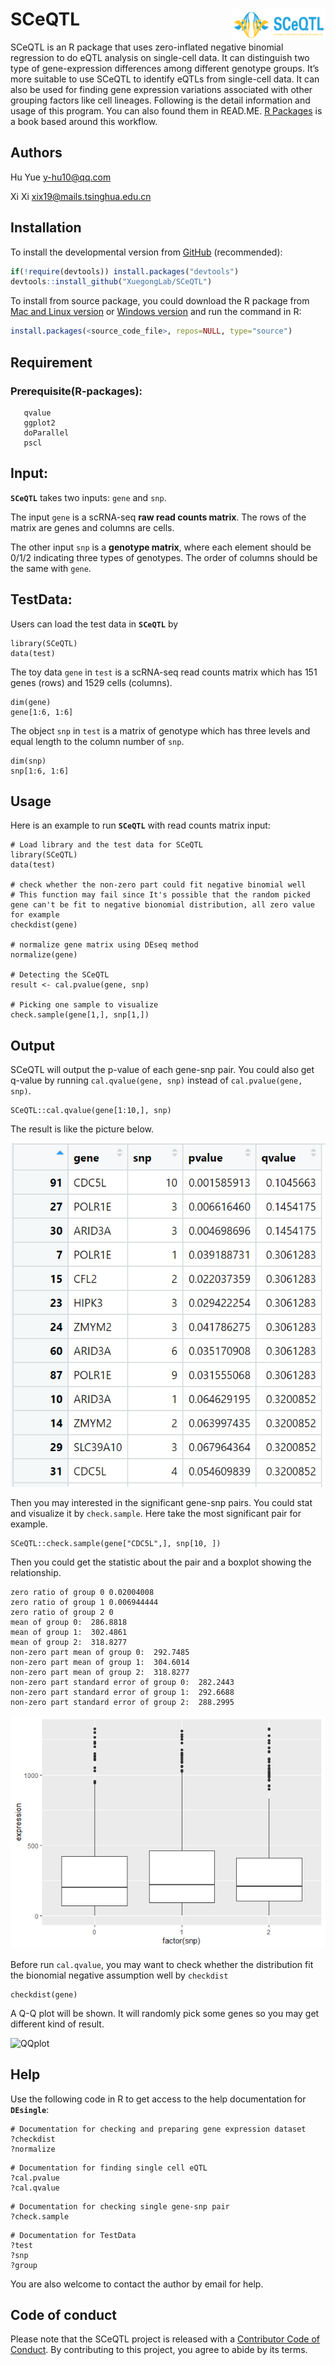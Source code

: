 # SCeQTL <img src="https://github.com/sunfenghao2017/logo/blob/master/logo.png" align="right" height =  50 width= 150/>


SCeQTL is an R package that uses zero-inflated negative binomial regression to do eQTL analysis on single-cell data. It can distinguish two type of gene-expression differences among different genotype groups. It’s more suitable to use SCeQTL to identify eQTLs from single-cell data. It can also be used for finding gene expression variations associated with other grouping factors like cell lineages. Following is the detail information and usage of this program. You can also found them in READ.ME. [R
Packages](http://r-pkgs.had.co.nz/) is a book based around this workflow.
## Authors
Hu Yue <y-hu10@qq.com>

Xi Xi <xix19@mails.tsinghua.edu.cn>


## Installation

To install the developmental version from [GitHub](https://github.com/XuegongLab/SCeQTL) (recommended):

```r
if(!require(devtools)) install.packages("devtools")
devtools::install_github("XuegongLab/SCeQTL")
```

To install from source package, you could download the R package from [Mac and Linux version](http://github.com/XuegongLab/SCeQTL/tree/master/sourcefile/SCeQTL_0.2.0.tar.gz) or [Windows version](http://github.com/XuegongLab/SCeQTL/tree/master/sourcefile/SCeQTL_0.2.0.zip) and run the command in R:

```r
install.packages(<source_code_file>, repos=NULL, type="source")
```

## Requirement

### Prerequisite(R-packages): 
       qvalue
       ggplot2
       doParallel
       pscl

## Input:

**`SCeQTL`** takes two inputs: `gene` and `snp`.

The input `gene` is a scRNA-seq **raw read counts matrix**. The rows of the matrix are genes and columns are cells.

The other input `snp` is a **genotype matrix**, where each element should be 0/1/2 indicating three types of genotypes. The order of columns should be the same with `gene`.

## TestData:
Users can load the test data in **`SCeQTL`** by

```{r Load TestData}
library(SCeQTL)
data(test)
```

The toy data `gene` in `test` is a scRNA-seq read counts matrix which has 151 genes (rows) and 1529 cells (columns).

```{r gene}
dim(gene)
gene[1:6, 1:6]
```

The object `snp` in `test` is a matrix of genotype which has three levels and equal length to the column number of `snp`.

```{r group}
dim(snp)
snp[1:6, 1:6]
```


## Usage

Here is an example to run **`SCeQTL`** with read counts matrix input:

```{r demo1, eval = FALSE}
# Load library and the test data for SCeQTL
library(SCeQTL)
data(test)

# check whether the non-zero part could fit negative binomial well
# This function may fail since It's possible that the random picked gene can't be fit to negative bionomial distribution, all zero value for example
checkdist(gene)

# normalize gene matrix using DEseq method
normalize(gene)

# Detecting the SCeQTL
result <- cal.pvalue(gene, snp)

# Picking one sample to visualize
check.sample(gene[1,], snp[1,])
```

## Output
SCeQTL will output the p-value of each gene-snp pair. You could also get q-value by running `cal.qvalue(gene, snp)` instead of `cal.pvalue(gene, snp)`.

```{r demo1, eval = FALSE}
SCeQTL::cal.qvalue(gene[1:10,], snp)
```

 The result is like the picture below. 

![result](./data/result.png)

Then you may interested in the significant gene-snp pairs. You could stat and visualize it by `check.sample`. Here take the most significant pair for example.

```{r demo1, eval = FALSE}
SCeQTL::check.sample(gene["CDC5L",], snp[10, ])
```

Then you could get the statistic about the pair and a boxplot showing the relationship.

```
zero ratio of group 0 0.02004008 
zero ratio of group 1 0.006944444 
zero ratio of group 2 0 
mean of group 0:  286.8818 
mean of group 1:  302.4861 
mean of group 2:  318.8277 
non-zero part mean of group 0:  292.7485 
non-zero part mean of group 1:  304.6014 
non-zero part mean of group 2:  318.8277 
non-zero part standard error of group 0:  282.2443 
non-zero part standard error of group 1:  292.6688 
non-zero part standard error of group 2:  288.2995 
```
![boxplot](./data/boxplot.png)

Before run `cal.qvalue`, you may want to check whether the distribution fit the bionomial negative assumption well by `checkdist`

```
checkdist(gene)
```

A Q-Q plot will be shown. It will randomly pick some genes so you may get different kind of result.

![QQplot](./data/dist.png)

## Help


Use the following code in R to get access to the help documentation for **`DEsingle`**:

```{r help1, eval = FALSE}
# Documentation for checking and preparing gene expression dataset
?checkdist
?normalize
```

```{r help1, eval = FALSE}
# Documentation for finding single cell eQTL
?cal.pvalue
?cal.qvalue
```

```{r help2, eval = FALSE}
# Documentation for checking single gene-snp pair
?check.sample
```

```{r help3, eval = FALSE}
# Documentation for TestData
?test
?snp
?group
```

You are also welcome to contact the author by email for help.

## Code of conduct

Please note that the SCeQTL project is released with a [Contributor Code of Conduct](.github/CODE_OF_CONDUCT.md). By contributing to this project, you agree to abide by its terms.
